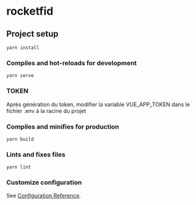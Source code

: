 # rocketfid

## Project setup
```
yarn install
```

### Compiles and hot-reloads for development
```
yarn serve
```

### TOKEN
Après génération du token, modifier la variable VUE_APP_TOKEN dans le fichier .env à la racine du projet

### Compiles and minifies for production
```
yarn build
```

### Lints and fixes files
```
yarn lint
```

### Customize configuration
See [Configuration Reference](https://cli.vuejs.org/config/).
